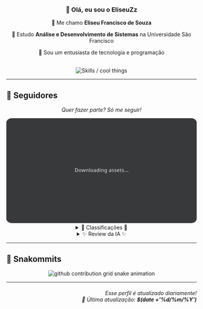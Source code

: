 <div align="center">
  <h3>👋 Olá, eu sou o EliseuZz</h3>
  
  <p>🐺 Me chamo <strong>Eliseu Francisco de Souza</strong></p>
  <p>🧔 Estudo <strong>Análise e Desenvolvimento de Sistemas</strong> na Universidade São Francisco</p>
  <p>🧠 Sou um entusiasta de tecnologia e programação</p>

  <br/>

  <img width="600" alt="Skills / cool things" src="https://skills-icons.vercel.app/api/icons?i=python,java,html,css,js,github,git,vscode,linux,node,react,firebase,tailwind&perline=14" />
</div>

---

## 👤 Seguidores  
<div align="center">
  <p><i>Quer fazer parte? Só me seguir!</i></p>
  <img width="600" src=".github/assets/cards/top3.svg" alt="Top 3 seguidores mais ativos" />
  
  <details>
    <summary>🏅 Classificações 🏅</summary>
    <br/>
    <table>
      <thead>
        <tr align="center">
          <th>Posição</th>
          <th>Seguidor</th>
          <th>Contribuições</th>
        </tr>
      </thead>
      <tbody>
        <tr align="center">
          <td>1°</td>
          <td><a href="URL_DO_SEGUIDOR">Nome do Seguidor</a></td>
          <td>Contribuições ctr.</td>
        </tr>
      </tbody>
    </table>
  </details>

  <details>
    <summary>✨ Review da IA ✨</summary>
    <br/>
    <div align="justify">Review da IA aqui</div>
  </details>
</div>

---

## 🐍 Snakommits  
<div align="center">
  <picture>
    <source media="(prefers-color-scheme: dark)" srcset="https://raw.githubusercontent.com/EliseuZeu/EliseuZeu/snake-output/snake-dark.svg">
    <source media="(prefers-color-scheme: light)" srcset="https://raw.githubusercontent.com/EliseuZeu/EliseuZeu/snake-output/snake-light.svg">
    <img alt="github contribution grid snake animation" src="https://raw.githubusercontent.com/EliseuZeu/EliseuZeu/snake-output/snake-light.svg">
  </picture>
</div>

---

<h6 align="right">
  Esse perfil é atualizado diariamente!<br/> <i>📅 Última atualização: <strong>$(date +'%d/%m/%Y')</strong></i>
</h6>
